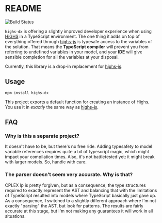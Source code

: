 # README

![Build Status](https://github.com/wspringer/highs-dx/actions/workflows/build.yml/badge.svg?branch=main)

`highs-dx` is offering a slightly improved developer experience when using
[HiGHS](https://highs.dev/) in a TypeScript environment. The one thing it adds
on top of everything offered through
[highs-js](https://github.com/lovasoa/highs-js) is typesafe access to the
variables of the solution. That means the **TypeScript compiler** will prevent
you from referring to undefined variables in your model, and your **IDE** will
give sensible completion for all the variables at your disposal.

Currently, this library is a drop-in replacement for
[highs-js](https://github.com/lovasoa/highs-js).

## Usage

```shell
npm install highs-dx
```

This project exports a default function for creating an instance of Highs. You
use it in _exactly_ the same way as
[highs-js](https://github.com/lovasoa/highs-js?tab=readme-ov-file#usage).

## FAQ

### Why is this a separate project?

It doesn't have to be, but there's no free ride. Adding typesafety to model
variable references requires quite a bit of typescript magic, which might impact
your compilation times. Also, it's not battletested yet: it might break with
larger models. So, handle with care.

### The parser doesn't seem very accurate. Why is that?

CPLEX lp is pretty forgiven, but as a consequence, the type structures required
to exactly represent the AST and balancing that with the limitations of
TypeScript resulted into models where TypeScript basically just gave up. As a
consequence, I switched to a slightly different approach where I'm not exactly
"parsing" the AST, but look for patterns. The results are fairly accurate at
this stage, but I'm not making any guarantees it will work in all situations.
